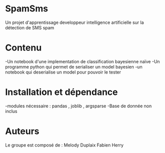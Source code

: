 # SpamSms
Un projet d'apprentissage developpeur intelligence artificielle sur la détection de SMS spam

# Contenu
-Un notebook d'une implementation de classification bayesienne naïve
-Un programme python qui permet de serialiser un model bayesien
-un notebook qui deserialise un model pour pouvoir le tester

# Installation et dépendance
-modules nécessaire : pandas , joblib , argsparse
-Base de donnée non inclus

# Auteurs
Le groupe est composé de :
Melody Duplaix
Fabien Herry